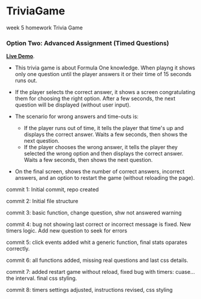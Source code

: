 # TriviaGame
week 5 homework Trivia Game


### Option Two: Advanced Assignment (Timed Questions)

**[Live Demo](https://mecastilloc.github.io/TriviaGame/index.html)**.

* This trivia game is about Formula One knowledge. When playng it shows only one question until the player answers it or their time of 15 seconds runs out.

* If the player selects the correct answer, it shows a screen congratulating them for choosing the right option. After a few seconds, the next question will be displayed (without user input).

* The scenario for wrong answers and time-outs is:

  * If the player runs out of time, it tells the player that time's up and displays the correct answer. Waits a few seconds, then shows the next question.
  * If the player chooses the wrong answer, it tells the player they selected the wrong option and then displays the correct answer. Waits a few seconds, then shows the next question.

* On the final screen, shows the number of correct answers, incorrect answers, and an option to restart the game (without reloading the page).



commit 1:
Initial commit, repo created

commit 2:
Initial file structure

commit 3:
basic  function, change question, shw not answered warning

commit 4:
bug not showing last correct or incorrect message is fixed. New timers logic. Add new question to seek for errors

commit 5:
click events added whit a generic function, final stats oparates correctly.

commit 6:
all functions added, missing real questions and last css details.

commit 7:
added restart game without reload, fixed bug with timers: cuase... the interval. final css styling.

commit 8:
timers settings adjusted, instructions revised, css styling